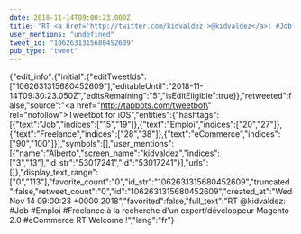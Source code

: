 ```yaml
---
date: 2018-11-14T09:00:23.000Z
title: "RT <a href='http://twitter.com/kidvaldez'>@kidvaldez</a>: #Job #Emploi #Freelance à la recherche d'un expert/développeur Magento 2.0 #eCommerce RT Welcome !″"
user_mentions: "undefined"
tweet_id: "1062631315680452609"
pub_type: "tweet"
---
```

{"edit_info":{"initial":{"editTweetIds":["1062631315680452609"],"editableUntil":"2018-11-14T09:30:23.050Z","editsRemaining":"5","isEditEligible":true}},"retweeted":false,"source":"<a href=\"http://tapbots.com/tweetbot\" rel=\"nofollow\">Tweetbot for iΟS</a>","entities":{"hashtags":[{"text":"Job","indices":["15","19"]},{"text":"Emploi","indices":["20","27"]},{"text":"Freelance","indices":["28","38"]},{"text":"eCommerce","indices":["90","100"]}],"symbols":[],"user_mentions":[{"name":"Alberto","screen_name":"kidvaldez","indices":["3","13"],"id_str":"53017241","id":"53017241"}],"urls":[]},"display_text_range":["0","113"],"favorite_count":"0","id_str":"1062631315680452609","truncated":false,"retweet_count":"0","id":"1062631315680452609","created_at":"Wed Nov 14 09:00:23 +0000 2018","favorited":false,"full_text":"RT @kidvaldez: #Job #Emploi #Freelance à la recherche d'un expert/développeur Magento 2.0 #eCommerce RT Welcome !","lang":"fr"}
